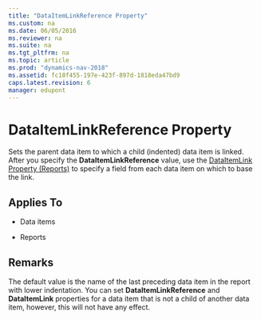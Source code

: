```yaml
---
title: "DataItemLinkReference Property"
ms.custom: na
ms.date: 06/05/2016
ms.reviewer: na
ms.suite: na
ms.tgt_pltfrm: na
ms.topic: article
ms.prod: "dynamics-nav-2018"
ms.assetid: fc18f455-197e-423f-897d-1818eda47bd9
caps.latest.revision: 6
manager: edupont
---
```

# DataItemLinkReference Property
Sets the parent data item to which a child \(indented\) data item is linked. After you specify the **DataItemLinkReference** value, use the [DataItemLink Property \(Reports\)](DataItemLink-Property--Reports-.md) to specify a field from each data item on which to base the link.  
  
## Applies To  
  
-   Data items  
  
-   Reports  
  
## Remarks  
 The default value is the name of the last preceding data item in the report with lower indentation. You can set **DataItemLinkReference** and **DataItemLink** properties for a data item that is not a child of another data item, however, this will not have any effect.